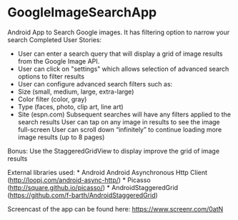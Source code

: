 # GoogleImageSearchApp
Android App to Search Google images. It has filtering option to narrow your search
Completed User Stories:
  * User can enter a search query that will display a grid of image results from the Google Image API.
  * User can click on "settings" which allows selection of advanced search options to filter results
  * User can configure advanced search filters such as:
  * Size (small, medium, large, extra-large)
  * Color filter (color, gray)
  * Type (faces, photo, clip art, line art)
  * Site (espn.com)
Subsequent searches will have any filters applied to the search results
User can tap on any image in results to see the image full-screen
User can scroll down “infinitely” to continue loading more image results (up to 8 pages)

Bonus: Use the StaggeredGridView to display improve the grid of image results

External libraries used:
    * Android Android Asynchronous Http Client (http://loopj.com/android-async-http/)
    * Picasso (http://square.github.io/picasso/)
    * AndroidStaggeredGrid (https://github.com/f-barth/AndroidStaggeredGrid)

Screencast of the app can be found here:
https://www.screenr.com/0atN
